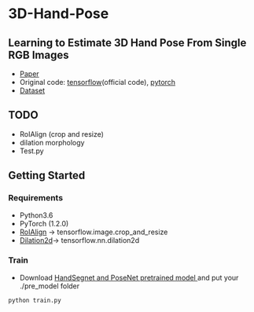 # 3D-Hand-Pose

## Learning to Estimate 3D Hand Pose From Single RGB Images 
- [Paper](https://lmb.informatik.uni-freiburg.de/projects/hand3d/)
- Original code: [tensorflow](https://github.com/lmb-freiburg/hand3d)(official code), [pytorch](https://github.com/ajdillhoff/colorhandpose3d-pytorch)
- [Dataset](https://lmb.informatik.uni-freiburg.de/resources/datasets/RenderedHandposeDataset.en.html)  

## TODO
 * RoIAlign (crop and resize)
 * dilation morphology   
 * Test.py
 
## Getting Started
### Requirements
 * Python3.6
 * PyTorch (1.2.0)
 * [RoIAlign](https://github.com/longcw/RoIAlign.pytorch) -> tensorflow.image.crop_and_resize
 * [Dilation2d](https://github.com/ajdillhoff/colorhandpose3d-pytorch/tree/095eb9e76bedbabc7ec23ed2e3a77b9abd6a5760)-> tensorflow.nn.dilation2d
 
### Train
  * Download [HandSegnet and PoseNet pretrained model ](https://drive.google.com/drive/folders/1mw0wLaxfN-L6hd1wopPl94ubFfahPNh1) and put your ./pre_model folder
  ```
  python train.py 


